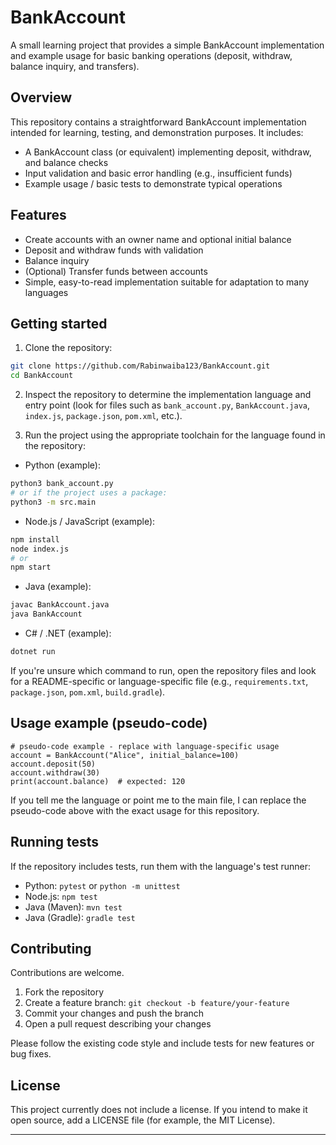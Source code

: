 # BankAccount

A small learning project that provides a simple BankAccount implementation and example usage for basic banking operations (deposit, withdraw, balance inquiry, and transfers).

## Overview

This repository contains a straightforward BankAccount implementation intended for learning, testing, and demonstration purposes. It includes:
- A BankAccount class (or equivalent) implementing deposit, withdraw, and balance checks
- Input validation and basic error handling (e.g., insufficient funds)
- Example usage / basic tests to demonstrate typical operations

## Features

- Create accounts with an owner name and optional initial balance
- Deposit and withdraw funds with validation
- Balance inquiry
- (Optional) Transfer funds between accounts
- Simple, easy-to-read implementation suitable for adaptation to many languages

## Getting started

1. Clone the repository:

```bash
git clone https://github.com/Rabinwaiba123/BankAccount.git
cd BankAccount
```

2. Inspect the repository to determine the implementation language and entry point (look for files such as `bank_account.py`, `BankAccount.java`, `index.js`, `package.json`, `pom.xml`, etc.).

3. Run the project using the appropriate toolchain for the language found in the repository:

- Python (example):

```bash
python3 bank_account.py
# or if the project uses a package:
python3 -m src.main
```

- Node.js / JavaScript (example):

```bash
npm install
node index.js
# or
npm start
```

- Java (example):

```bash
javac BankAccount.java
java BankAccount
```

- C# / .NET (example):

```bash
dotnet run
```

If you're unsure which command to run, open the repository files and look for a README-specific or language-specific file (e.g., `requirements.txt`, `package.json`, `pom.xml`, `build.gradle`).

## Usage example (pseudo-code)

```pseudo
# pseudo-code example - replace with language-specific usage
account = BankAccount("Alice", initial_balance=100)
account.deposit(50)
account.withdraw(30)
print(account.balance)  # expected: 120
```

If you tell me the language or point me to the main file, I can replace the pseudo-code above with the exact usage for this repository.

## Running tests

If the repository includes tests, run them with the language's test runner:

- Python: `pytest` or `python -m unittest`
- Node.js: `npm test`
- Java (Maven): `mvn test`
- Java (Gradle): `gradle test`

## Contributing

Contributions are welcome.

1. Fork the repository
2. Create a feature branch: `git checkout -b feature/your-feature`
3. Commit your changes and push the branch
4. Open a pull request describing your changes

Please follow the existing code style and include tests for new features or bug fixes.

## License

This project currently does not include a license. If you intend to make it open source, add a LICENSE file (for example, the MIT License).

---
